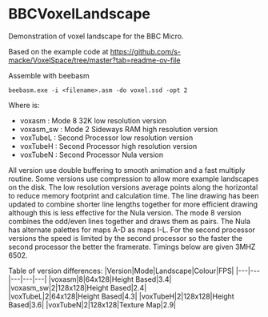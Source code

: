 ﻿# BBCVoxelLandscape

Demonstration of voxel landscape for the BBC Micro. 

Based on the example code at https://github.com/s-macke/VoxelSpace/tree/master?tab=readme-ov-file

Assemble with beebasm
```
beebasm.exe -i <filename>.asm -do voxel.ssd -opt 2
```
Where <filename> is:
- voxasm : Mode 8 32K low resolution version 
- voxasm_sw : Mode 2 Sideways RAM high resolution version 
- voxTubeL : Second Processor low resolution version
- voxTubeH : Second Processor high resolution version
- voxTubeN : Second Processor Nula version

All version use double buffering to smooth animation and a fast multiply routine. Some versions use compression to allow more example landscapes on the disk. The low resolution versions average points along the horizontal to reduce memory footprint and calculation time. The line drawing has been updated to combine shorter line lengths together for more efficient drawing although this is less effective for the Nula version. The mode 8 version combines the odd/even lines together and draws them as pairs. The Nula has alternate palettes for maps A-D as maps I-L. For the second processor versions the speed is limited by the second processor so the faster the second processor the better the framerate. Timings below are given 3MHZ 6502.

Table of version differences:
|Version|Mode|Landscape|Colour|FPS|
|---|---|---|---|---|
|voxasm|8|64x128|Height Based|3.4|       
|voxasm_sw|2|128x128|Height Based|2.4|       
|voxTubeL|2|64x128|Height Based|4.3|
|voxTubeH|2|128x128|Height Based|3.6|
|voxTubeN|2|128x128|Texture Map|2.9|
